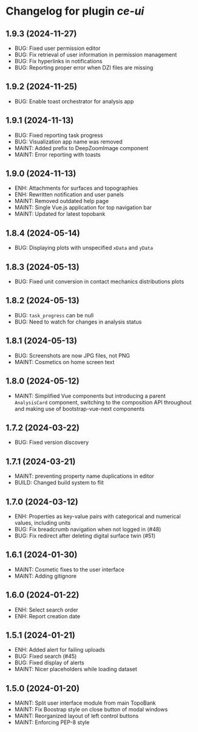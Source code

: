 # Changelog for plugin *ce-ui*

## 1.9.3 (2024-11-27)

- BUG: Fixed user permission editor
- BUG: Fix retrieval of user information in permission management
- BUG: Fix hyperlinks in notifications
- BUG: Reporting proper error when DZI files are missing

## 1.9.2 (2024-11-25)

- BUG: Enable toast orchestrator for analysis app

## 1.9.1 (2024-11-13)

- BUG: Fixed reporting task progress
- BUG: Visualization app name was removed
- MAINT: Added prefix to DeepZoomImage component
- MAINT: Error reporting with toasts

## 1.9.0 (2024-11-13)

- ENH: Attachments for surfaces and topographies
- ENH: Rewritten notification and user panels
- MAINT: Removed outdated help page
- MAINT: Single Vue.js application for top navigation bar
- MAINT: Updated for latest topobank

## 1.8.4 (2024-05-14)

- BUG: Displaying plots with unspecified `xData` and `yData`

## 1.8.3 (2024-05-13)

- BUG: Fixed unit conversion in contact mechanics distributions plots

## 1.8.2 (2024-05-13)

- BUG: `task_progress` can be null
- BUG: Need to watch for changes in analysis status 

## 1.8.1 (2024-05-13)

- BUG: Screenshots are now JPG files, not PNG
- MAINT: Cosmetics on home screen text

## 1.8.0 (2024-05-12)

- MAINT: Simplified Vue components but introducing a parent `AnalysisCard`
  component, switching to the composition API throughout and making use of
  bootstrap-vue-next components

## 1.7.2 (2024-03-22)

- BUG: Fixed version discovery

## 1.7.1 (2024-03-21)

- MAINT: preventing property name duplications in editor
- BUILD: Changed build system to flit

## 1.7.0 (2024-03-12)

- ENH: Properties as key-value pairs with categorical and numerical values,
  including units
- BUG: Fix breadcrumb navigation when not logged in (#48)
- BUG: Fix redirect after deleting digital surface twin (#51)

## 1.6.1 (2024-01-30)

- MAINT: Cosmetic fixes to the user interface
- MAINT: Adding gitignore

## 1.6.0 (2024-01-22)

- ENH: Select search order
- ENH: Report creation date

## 1.5.1 (2024-01-21)

- ENH: Added alert for failing uploads
- BUG: Fixed search (#45)
- BUG: Fixed display of alerts
- MAINT: Nicer placeholders while loading dataset

## 1.5.0 (2024-01-20)

- MAINT: Split user interface module from main TopoBank
- MAINT: Fix Boostrap style on close button of modal windows
- MAINT: Reorganized layout of left control buttons
- MAINT: Enforcing PEP-8 style
